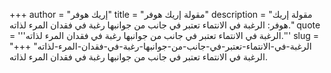 +++
author = "إريك هوفر"
title = "مقولة إريك هوفر"
description = "مقولة إريك هوفر: الرغبة في الانتماء تعتبر في جانب من جوانبها رغبة في فقدان المرء لذاته."
quote = '''الرغبة في الانتماء تعتبر في جانب من جوانبها رغبة في فقدان المرء لذاته.'''
slug = "الرغبة-في-الانتماء-تعتبر-في-جانب-من-جوانبها-رغبة-في-فقدان-المرء-لذاته"
+++
الرغبة في الانتماء تعتبر في جانب من جوانبها رغبة في فقدان المرء لذاته.
